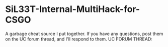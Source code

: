 # SiL33T-Internal-MultiHack-for-CSGO

A garbage cheat source I put together. If you have any questions, post them on the UC forum thread, and I'll respond to them.
UC FORUM THREAD: 
